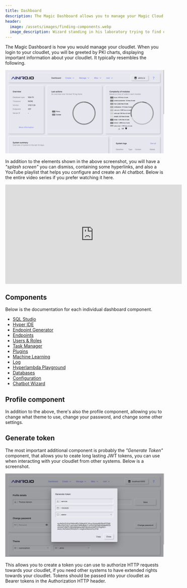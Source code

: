 ```yaml
---
title: Dashboard
description: The Magic Dashboard allows you to manage your Magic Cloud backend by providing a GUI interface towards the backend.
header:
  image: /assets/images/finding-components.webp
  image_description: Wizard standing in his laboratory trying to find out what Magic spell he should use
---
```


The Magic Dashboard is how you would manage your cloudlet. When you login to your cloudlet, you will be greeted by PKI charts, displaying important information about your cloudlet. It typically resembles the following.

![The Magic Dashboard](/images/dashboard.jpeg)

In addition to the elements shown in the above screenshot, you will have a _"splash screen"_ you can dismiss, containing some hyperlinks, and also a YouTube playlist that helps you configure and create an AI chatbot. Below is the entire video series if you prefer watching it here.

<iframe style="margin-left: auto; margin-right: auto; width: 560px; max-with: 100%; display: block;" width="560" height="315" src="https://www.youtube.com/embed/videoseries?list=PL_iESc2yi8IUCwO1TDft2oAfrUvJHuzU9" frameborder="0" allow="autoplay; encrypted-media" allowfullscreen></iframe>

## Components

Below is the documentation for each individual dashboard component.

* [SQL Studio](/dashboard/sql-studio/)
* [Hyper IDE](/dashboard/hyper-ide/)
* [Endpoint Generator](/dashboard/endpoint-generator/)
* [Endpoints](/dashboard/endpoints/)
* [Users & Roles](/dashboard/users-roles/)
* [Task Manager](/dashboard/task-manager/)
* [Plugins](/dashboard/plugins/)
* [Machine Learning](/dashboard/machine-learning/)
* [Log](/dashboard/log/)
* [Hyperlambda Playground](/dashboard/hyperlambda-playground/)
* [Databases](/dashboard/databases/)
* [Configuration](/dashboard/configuration/)
* [Chatbot Wizard](/dashboard/chatbot-wizard/)

## Profile component

In addition to the above, there's also the profile component, allowing you to change what theme to use, change your password, and change some other settings.

## Generate token

The most important additional component is probably the _"Generate Token"_ component, that allows you to ceate long lasting JWT tokens, you can use when interacting with your cloudlet from other systems. Below is a screenshot.

![Generate JWT token component](/images/generate-token.jpeg)

This allows you to create a token you can use to authorize HTTP requests towards your cloudlet, if you need other systems to have extended rights towards your cloudlet. Tokens should be passed into your cloudlet as Bearer tokens in the Authorization HTTP header.
